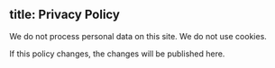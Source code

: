 title: Privacy Policy
---

We do not process personal data on this site. We do not use cookies.

If this policy changes, the changes will be published here.